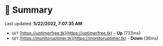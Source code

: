 # 📖 Summary
Last updated: **5/22/2022, 7:07:35 AM**

- `GET` [https://uptimerfree.tk](https://uptimerfree.tk) - **Up** (733ms)
- `GET` [https://monitoruptimer.tk](https://monitoruptimer.tk) - **Down** (36ms)
